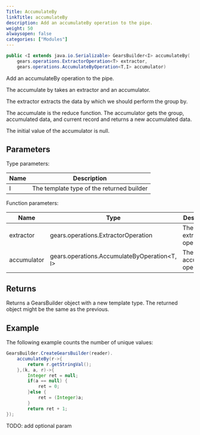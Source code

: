 ```yaml
---
Title: AccumulateBy
linkTitle: accumulateBy
description: Add an accumulateBy operation to the pipe.
weight: 50
alwaysopen: false
categories: ["Modules"]
---
```


```java
public <I extends java.io.Serializable> GearsBuilder<I> accumulateBy​(
	gears.operations.ExtractorOperation<T> extractor, 
	gears.operations.AccumulateByOperation<T,​I> accumulator)
```

Add an accumulateBy operation to the pipe.

The accumulate by takes an extractor and an accumulator.

The extractor extracts the data by which we should perform the group by. 

The accumulate is the reduce function. The accumulator gets the group, accumulated data, and current record and returns a new accumulated data.

The initial value of the accumulator is null.

## Parameters
 
Type parameters:

| Name | Description |
|------|-------------|
| I | The template type of the returned builder |

Function parameters:

| Name | Type | Description |
|------|------|-------------|
| extractor | gears.operations.ExtractorOperation<T> | The extractor operation |
| accumulator | gears.operations.AccumulateByOperation<T,​I> | The accumulator operation |

## Returns

Returns a GearsBuilder object with a new template type. The returned object might be the same as the previous.

## Example

The following example counts the number of unique values:

```java
GearsBuilder.CreateGearsBuilder(reader).
   	accumulateBy(r->{
   		return r.getStringVal();
   	},(k, a, r)->{
   		Integer ret = null;
   		if(a == null) {
   			ret = 0;
   		}else {
   			ret = (Integer)a;
   		}
   		return ret + 1;
});
```

TODO: add optional param